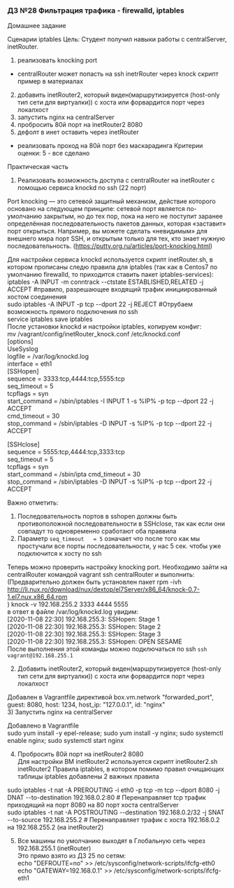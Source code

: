### ДЗ №28 Фильтрация трафика - firewalld, iptables
Домашнее задание

Сценарии iptables
Цель: Студент получил навыки работы с centralServer, inetRouter.
1) реализовать knocking port
- centralRouter может попасть на ssh inetrRouter через knock скрипт
пример в материалах
2) добавить inetRouter2, который виден(маршрутизируется (host-only тип сети для виртуалки)) с хоста или форвардится порт через локалхост
3) запустить nginx на centralServer
4) пробросить 80й порт на inetRouter2 8080
5) дефолт в инет оставить через inetRouter

* реализовать проход на 80й порт без маскарадинга
Критерии оценки: 5 - все сделано 

Практическая часть

1) Реализовать  возможность доступа с centralRouter на inetRouter с помощью сервиса knockd по ssh (22 порт)

Port knocking — это сетевой защитный механизм, действие которого основано на следующем принципе: сетевой порт является по-умолчанию закрытым, но до тех пор, пока на него не поступит заранее определённая последовательность пакетов данных, которая «заставит» порт открыться. Например, вы можете сделать «невидимым» для внешнего мира порт SSH, и открытым только для тех, кто знает нужную последовательность. (https://putty.org.ru/articles/port-knocking.html)

Для настройки сервиса knockd используется скрипт inetRouter.sh, в котором прописаны следю правила для iptables (так как в Centos7 по умолчанию firewalld, то приходится ставить пакет iptables-services): <br/>
iptables -A INPUT -m conntrack --ctstate ESTABLISHED,RELATED -j ACCEPT #правило, разрешающее входящий трафик инициированный хостом соединения <br/>
sudo iptables -A INPUT -p tcp --dport 22 -j REJECT #Отрубаем возможность прямого подключения по ssh <br/>
service iptables save iptables <br/>
После установки knockd и настройки iptables, копируем конфиг:  <br/>
mv /vagrant/config/inetRouter_knock.conf /etc/knockd.conf  <br/>
[options] <br/>
        UseSyslog  <br/>
        logfile = /var/log/knockd.log  <br/>
        interface = eth1  <br/>
[SSHopen]  <br/>
        sequence      = 3333:tcp,4444:tcp,5555:tcp <br/>
        seq_timeout   = 5 <br/>
        tcpflags      = syn <br/>
        start_command = /sbin/iptables -I INPUT 1 -s %IP% -p tcp --dport 22 -j ACCEPT <br/>
        cmd_timeout   = 30 <br/>
        stop_command  = /sbin/iptables -D INPUT -s %IP% -p tcp --dport 22 -j ACCEPT <br/>

[SSHclose] <br/>
        sequence      = 5555:tcp,4444:tcp,3333:tcp <br/>
        seq_timeout   = 5 <br/>
        tcpflags      = syn <br/>
        start_command = /sbin/ipta      cmd_timeout   = 30 <br/>
        stop_command  = /sbin/iptables -D INPUT -s %IP% -p tcp --dport 22 -j ACCEPT <br/>

Важно отметить: <br/>
1) Последовательность портов в sshopen должны быть противоположной последовательности в SSHclose, так как если они совпадут то одновременно сработают оба праввила
2) Параметр `seq_timeout   = 5` означает что после того как мы простучали все порты последовательности, у нас 5 сек. чтобы уже подключится к хосту по ssh <br/>

Теперь можно проверить настройку knocking port. Необходимо зайти на centralRouter командой vagrant ssh centralRouter и выполнить: <br/>
(Предварительно должен быть установлен пакет rpm -ivh http://li.nux.ro/download/nux/dextop/el7Server/x86_64/knock-0.7-1.el7.nux.x86_64.rpm <br/>
)
 knock -v 192.168.255.2 3333 4444 5555 <br/>
 в ответ в файле /var/log/knockd.log увидим: <br/>
 [2020-11-08 22:30] 192.168.255.3: SSHopen: Stage 1 <br/>
[2020-11-08 22:30] 192.168.255.3: SSHopen: Stage 2 <br/>
[2020-11-08 22:30] 192.168.255.3: SSHopen: Stage 3 <br/>
[2020-11-08 22:30] 192.168.255.3: SSHopen: OPEN SESAME <br/>
После выполнения этой команды можно подключаться по ssh `ssh vagrant@192.168.255.1` <br/>

2) Добавить inetRouter2, который виден(маршрутизируется (host-only тип сети для виртуалки)) с хоста или форвардится порт через локалхост <br/>

Добавлен в Vagrantfile директивой box.vm.network "forwarded_port", guest: 8080, host: 1234, host_ip: "127.0.0.1", id: "nginx" <br/>
3) Запустить nginx на centralServer <br/>

Добавлено в Vagrantfile <br/>
sudo yum install -y epel-release; sudo yum install -y nginx; sudo systemctl enable nginx; sudo systemctl start nginx <br/>

4) Пробросить 80й порт на inetRouter2 8080 <br/>
Для настройки ВМ inetRouter2 используется скрипт inetRouter2.sh <br/>
inetRouter2 Правила iptables, в котором помимо правил очищающих таблицы iptables добавлены 2 важных правила <br/>

sudo iptables -t nat -A PREROUTING -i eth0 -p tcp -m tcp --dport 8080 -j DNAT --to-destination 192.168.0.2:80 # Перенаправляет tcp трафик приходящий на порт 8080 на 80 порт хоста centralServer <br/>
sudo iptables -t nat -A POSTROUTING --destination 192.168.0.2/32 -j SNAT --to-source 192.168.255.2 # Перенаправляет трафик с хоста 192.168.0.2 на 192.168.255.2 (на inetRouter2) <br/>

5) Все машины по умолчанию выходят в Глобальную сеть через 192.168.255.1 (inetRouter) <br/>
Это прямо взято из ДЗ 25 по сетям: <br/>
echo "DEFROUTE=no" >> /etc/sysconfig/network-scripts/ifcfg-eth0  <br/>
echo "GATEWAY=192.168.0.1" >> /etc/sysconfig/network-scripts/ifcfg-eth1 <br/>


